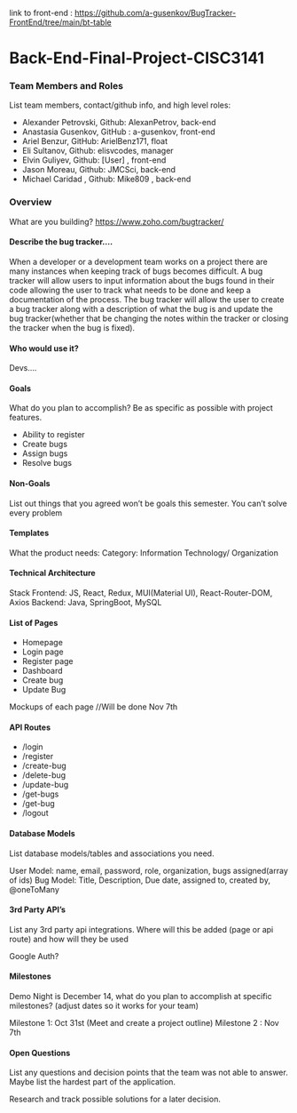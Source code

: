 link to front-end : https://github.com/a-gusenkov/BugTracker-FrontEnd/tree/main/bt-table




# Back-End-Final-Project-CISC3141

### Team Members and Roles
List team members, contact/github info, and high level roles:
- Alexander Petrovski, Github: AlexanPetrov, back-end
- Anastasia Gusenkov, GitHub : a-gusenkov, front-end 
- Ariel Benzur, GitHub: ArielBenz171, float
- Eli Sultanov, Github: elisvcodes, manager
- Elvin Guliyev, Github: [User] , front-end
- Jason Moreau, Github: JMCSci, back-end
- Michael Caridad , Github: Mike809 , back-end

###  Overview
What are you building?
https://www.zoho.com/bugtracker/

#### Describe the bug tracker….
When a developer or a development team works on a project there are many instances when keeping track of bugs becomes difficult. A bug tracker will allow users to input information about the bugs found in their code allowing the user to track what needs to be done and keep a documentation of the process. The bug tracker will allow the user to create a bug tracker along with a description of what the bug is and update the bug tracker(whether that be changing the notes within the tracker or closing the tracker when the bug is fixed).  

#### Who would use it?
Devs….

#### Goals
What do you plan to accomplish? Be as specific as possible with project features.
- Ability to register
- Create bugs
- Assign bugs
- Resolve bugs

#### Non-Goals
List out things that you agreed won’t be goals this semester. You can’t solve every problem

#### Templates 
What the product needs:
Category: Information Technology/ Organization

#### Technical Architecture
Stack
Frontend: JS, React, Redux, MUI(Material UI), React-Router-DOM, Axios
Backend: Java, SpringBoot, MySQL
 
#### List of Pages
- Homepage
- Login page
- Register page
- Dashboard
- Create bug
- Update Bug

Mockups of each page
//Will be done Nov 7th

#### API Routes
- /login
- /register
- /create-bug
- /delete-bug
- /update-bug
- /get-bugs
- /get-bug
- /logout

#### Database Models

List database models/tables and associations you need.

User Model: name, email, password, role, organization, bugs assigned(array of ids)
Bug Model: Title, Description, Due date, assigned to, created by, @oneToMany 

#### 3rd Party API’s

List any 3rd party api integrations. Where will this be added (page or api route) and how will they be used

Google Auth?

#### Milestones
Demo Night is December 14, what do you plan to accomplish at specific milestones? (adjust dates so it works for your team)

Milestone 1: Oct 31st (Meet and create a project outline)
Milestone 2 : Nov 7th

#### Open Questions
List any questions and decision points that the team was not able to answer. Maybe list the hardest part of the application.

Research and track possible solutions for a later decision.


